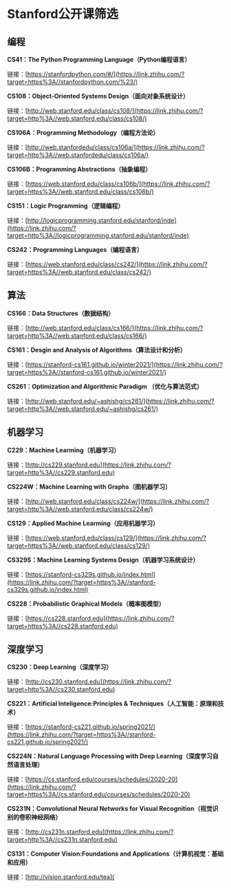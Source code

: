 # Stanford公开课筛选

## 编程

**CS41：The Python Programming Language（Python编程语言）**

链接：[https://stanfordpython.com/#/](https://link.zhihu.com/?target=https%3A//stanfordpython.com/%23/)

**CS108：Object-Oriented Systems Design（面向对象系统设计）**

链接：[http://web.stanford.edu/class/cs108/](https://link.zhihu.com/?target=http%3A//web.stanford.edu/class/cs108/)

**CS106A：Programming Methodology（编程方法论）**

链接：[http://web.stanfordedu/class/cs106a/](https://link.zhihu.com/?target=http%3A//web.stanfordedu/class/cs106a/)

**CS106B：Programming Abstractions（抽象编程）**

链接：[https://web.stanford.edu/class/cs106b/](https://link.zhihu.com/?target=https%3A//web.stanford.edu/class/cs106b/)

**CS151：Logic Programming（逻辑编程）**

链接：[http://logicprogramming.stanford.edu/stanford/inde](https://link.zhihu.com/?target=http%3A//logicprogramming.stanford.edu/stanford/inde)

**CS242：Programming Languages（编程语言）**

链接：[https://web.stanford.edu/class/cs242/](https://link.zhihu.com/?target=https%3A//web.stanford.edu/class/cs242/)

## 算法

**CS166：Data Structures（数据结构）**

链接：[http://web.stanford.edu/class/cs166/](https://link.zhihu.com/?target=http%3A//web.stanford.edu/class/cs166/)

**CS161：Desgin and Analysis of Algorithms（算法设计和分析）**

链接：[https://stanford-cs161.github.io/winter2021/](https://link.zhihu.com/?target=https%3A//stanford-cs161.github.io/winter2021/)

**CS261：Optimization and Algorithmic Paradigm （优化与算法范式）**

链接：[http://web.stanford.edu/~ashishg/cs261/](https://link.zhihu.com/?target=http%3A//web.stanford.edu/~ashishg/cs261/)

## 机器学习

**C229：Machine Learming（机器学习）**

链接：[http://cs229.stanford.edu](https://link.zhihu.com/?target=http%3A//cs229.stanford.edu)

**CS224W：Machine Learning with Graphs（图机器学习）**

链接：[http://web.stanford.edu/class/cs224w/](https://link.zhihu.com/?target=http%3A//web.stanford.edu/class/cs224w/)

**CS129：Applied Machine Learming（应用机器学习）**

链接：[https://web.stanford.edu/class/cs129/](https://link.zhihu.com/?target=https%3A//web.stanford.edu/class/cs129/)

**CS329S：Machine Learning Systems Design（机器学习系统设计）**

链接：[https://stanford-cs329s.github.io/index.html](https://link.zhihu.com/?target=https%3A//stanford-cs329s.github.io/index.html)

**CS228：Probabilistic Graphical Models（概率图模型）**

链接：[https://cs228.stanford.edu](https://link.zhihu.com/?target=https%3A//cs228.stanford.edu)

## 深度学习

**CS230：Deep Learning（深度学习）**

链接：[http://cs230.stanford.edu](https://link.zhihu.com/?target=http%3A//cs230.stanford.edu)

**CS221：Artificial Inteligence:Principles & Techniques（人工智能：原理和技术）**

链接：[https://stanford-cs221.github.io/spring2021/](https://link.zhihu.com/?target=https%3A//stanford-cs221.github.io/spring2021/)

**CS224N：Natural Language Processing with Deep Learning（深度学习自然语言处理）**

链接：[https://cs.stanford.edu/courses/schedules/2020-20](https://link.zhihu.com/?target=https%3A//cs.stanford.edu/courses/schedules/2020-20)

**CS231N：Convolutional Neural Networks for Visual Recognition（视觉识别的卷积神经网络）**

链接：[http://cs231n.stanford.edu](https://link.zhihu.com/?target=http%3A//cs231n.stanford.edu)

**CS131：Computer Vision:Foundations and Applications（计算机视觉：基础和应用）**

链接：[http://vision.stanford.edu/tea](